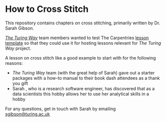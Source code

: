 # How to Cross Stitch

This repository contains chapters on cross stitching, primarily written by Dr. Sarah Gibson.

[_The Turing Way_](https://github.com/alan-turing-institute/the-turing-way) team members wanted to test The Carpentries [lesson template](https://github.com/carpentries/lesson-example) so that they could use it for hosting lessons relevant for _The Turing Way_ project.

A lesson on cross stitch like a good example to start with for the following reasons:

- _The Turing Way_ team (with the great help of Sarah) gave out a starter packages with a how-to manual to their book dash attendees as a thank you gift
- Sarah , who is a research software engineer, has discovered that as a data scientists this hobby allows her to use her analytical skills in a hobby

For any questions, get in touch with Sarah by emailing [sgibson@turing.ac.uk](mailto:sgibson@turing.ac.uk)
